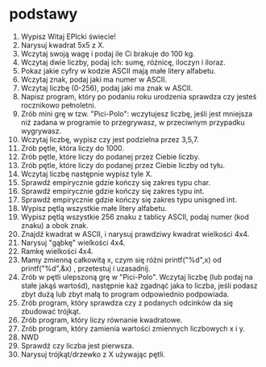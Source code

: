 # podstawy

1. Wypisz Witaj EPIcki świecie!
2. Narysuj kwadrat 5x5 z X.
3. Wczytaj swoją wagę i podaj ile Ci brakuje do 100 kg.
4. Wczytaj dwie liczby, podaj ich: sumę, różnicę, iloczyn i iloraz.
5. Pokaz jakie cyfry w kodzie ASCII mają małe litery alfabetu.
6. Wczytaj znak, podaj jaki ma numer w ASCII.
7. Wczytaj liczbę (0-256), podaj jaki ma znak w ASCII.
8. Napisz program, który po podaniu roku urodzenia sprawdza czy jesteś rocznikowo pełnoletni.
9. Zrób mini grę w tzw. "Pici-Polo": wczytujesz liczbę, jeśli jest mniejsza niż zadana w programie to przegrywasz, w przeciwnym przypadku wygrywasz.
10. Wczytaj liczbę, wypisz czy jest podzielna przez 3,5,7.
11. Zrób pętle, która liczy do 1000.
12. Zrób pętle, które liczy do podanej przez Ciebie liczby.
13. Zrób pętle, które liczy do podanej przez Ciebie liczby od tyłu.
14. Wczytaj liczbę następnie wypisz tyle X.
15. Sprawdź empirycznie gdzie kończy się zakres typu char.
16. Sprawdź empirycznie gdzie kończy się zakres typu int.
17. Sprawdź empirycznie gdzie kończy się zakres typu unisgned int.
18. Wypisz pętlą wszystkie małe litery alfabetu.
19. Wypisz pętlą wszystkie 256 znaku z tablicy ASCII, podaj numer (kod znaku) a obok znak.
20. Znajdź kwadrat w ASCII, i narysuj prawdziwy kwadrat wielkości 4x4.
21. Narysuj "gąbkę" wielkości 4x4.
22. Ramkę wielkości 4x4.
23. Mamy zmienną całkowitą x, czym się różni printf("%d",x) od printf("%d",&x) , przetestuj i uzasadnij.
24. Zrób w pętli ulepszoną grę w "Pici-Polo". Wczytaj liczbę (lub podaj na stałe jakąś wartośd), następnie każ zgadnąć jaka to liczba, jeśli podasz zbyt dużą lub zbyt małą to program odpowiednio podpowiada.
25. Zrób program, który sprawdza czy z podanych odcinków da się zbudować trójkąt.
26. Zrób program, który liczy równanie kwadratowe.
27. Zrób program, który zamienia wartości zmiennych liczbowych x i y.
28. NWD
29. Sprawdź czy liczba jest pierwsza.
30. Narysuj trójkąt/drzewko z X używając pętli.